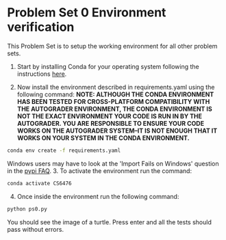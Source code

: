 # Problem Set 0 Environment verification

This Problem Set is to setup the working environment for all other problem sets.

1. Start by installing Conda for your operating system following the 
instructions [here](https://conda.io/docs/user-guide/install/index.html).
 

2. Now install the environment described in requirements.yaml using 
the following command:
**NOTE: ALTHOUGH THE CONDA ENVIRONMENT HAS BEEN TESTED FOR CROSS-PLATFORM 
COMPATIBILITY WITH THE AUTOGRADER ENVIRONMENT, THE CONDA ENVIRONMENT IS NOT
 THE EXACT ENVIRONMENT YOUR CODE IS RUN IN BY THE AUTOGRADER. YOU ARE RESPONSIBLE 
 TO ENSURE YOUR CODE WORKS ON THE AUTOGRADER SYSTEM–IT IS NOT ENOUGH THAT IT 
 WORKS ON YOUR SYSTEM IN THE CONDA ENVIRONMENT.**
```bash
conda env create -f requirements.yaml
```
Windows users may have to look at the 'Import Fails on Windows' question in the 
[pypi FAQ](https://pypi.org/project/opencv-contrib-python/4.0.0.21/).
3. To activate the environment run the command:
```bash
conda activate CS6476
```

4. Once inside the environment run the following command:
```bash
python ps0.py
```
You should see the image of a turtle. Press enter and all the tests should 
pass without errors.
